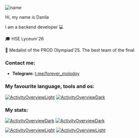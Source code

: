 <p><img align="center" src="https://readme-typing-svg.herokuapp.com?color=%233772DF&center=true&lines=%F0%9F%91%8B+Hello%2C+my+name+is+Danila" alt="name" /></p>

<p>Hi, my name is Danila</p>
<p>I am a backend developer 💻</p>
<p>🎓 HSE Lyceum'26</p>
<p>🥈 Medalist of the PROD Olympiad'25. The best team of the final</p>

### Contact me:

- **Telegram:** [t.me/forever_molodoy](https://t.me/forever_molodoy)

### My favourite language, tools and os:
[![ActivityOverviewLight](https://skillicons.dev/icons?i=py,java,postgres,fastapi,django,flask,git,docker,prometheus,grafana,spring,bots,pycharm,postman,apple&theme=light)](https://github.com/Tanax-Xt#gh-light-mode-only)
[![ActivityOverviewDark](https://skillicons.dev/icons?i=py,java,postgres,fastapi,django,flask,git,docker,prometheus,grafana,spring,bots,pycharm,postman,apple&theme=dark)](https://github.com/Tanax-Xt#gh-dark-mode-only)

### My stats:
[![ActivityOverviewDark](https://github-readme-stats.vercel.app/api/top-langs/?username=Tanax-Xt&theme=dark)](https://github.com/Tanax-Xt?tab=repositories&q=&type=&language=&sort=name#gh-dark-mode-only)
[![ActivityOverviewDark](https://github-readme-stats.vercel.app/api?username=Tanax-Xt&show_icons=true&title_color=2f81f7&text_color=e6edf3&icon_color=7d8590&border_color=30363d&bg_color=00000000&custom_title=Activity%20Overview&count_private=true#gh-dark-mode-only)](https://github.com/Tanax-Xt?tab=repositories&q=&type=&language=&sort=name#gh-dark-mode-only)


[![ActivityOverviewLight](https://github-readme-stats.vercel.app/api/top-langs/?username=Tanax-Xt)](https://github.com/Tanax-Xt?tab=repositories&q=&type=&language=&sort=name#gh-light-mode-only)
[![ActivityOverviewLight](https://github-readme-stats.vercel.app/api?username=Tanax-Xt&show_icons=true&title_color=0969da&text_color=24292f&icon_color=0969da&border_color=d0d7de&theme=default&custom_title=GitHub%20Activity%20Overview&count_private=true#gh-light-mode-only)](https://github.com/Tanax-Xt?tab=repositories&q=&type=&language=&sort=name#gh-light-mode-only)
